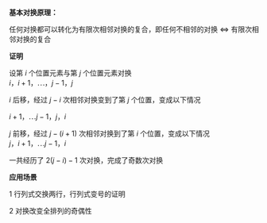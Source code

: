 **基本对换原理：**  
  
任何对换都可以转化为有限次相邻对换的复合，即任何不相邻的对换 $\Leftrightarrow$ 有限次相邻对换的复合  
  
**证明**  
  
设第 $i$ 个位置元素与第 $j$ 个位置元素对换  
 $i，i+1，\cdots，j-1，j$   
  
 $i$ 后移，经过 $j-i$ 次相邻对换变到了第 $j$ 个位置，变成以下情况  
  
 $i+1，\cdots j-1，j，i$   
  
 $j$ 前移，经过 $j-(i+1)$ 次相邻对换到了第 $i$ 个位置，变成以下情况  
 $j，i+1，\cdots j-1，i$   
  
一共经历了 $2(j-i)-1$ 次对换，完成了奇数次对换  
  
**应用场景**  
  
1 行列式交换两行，行列式变号的证明  
  
2 对换改变全排列的奇偶性  
